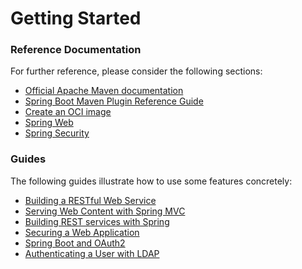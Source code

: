 # Getting Started

### Reference Documentation
For further reference, please consider the following sections:

* [Official Apache Maven documentation](https://maven.apache.org/guides/index.html)
* [Spring Boot Maven Plugin Reference Guide](https://docs.spring.io/spring-boot/docs/3.2.4-SNAPSHOT/maven-plugin/reference/html/)
* [Create an OCI image](https://docs.spring.io/spring-boot/docs/3.2.4-SNAPSHOT/maven-plugin/reference/html/#build-image)
* [Spring Web](https://docs.spring.io/spring-boot/docs/3.2.4-SNAPSHOT/reference/htmlsingle/index.html#web)
* [Spring Security](https://docs.spring.io/spring-boot/docs/3.2.4-SNAPSHOT/reference/htmlsingle/index.html#web.security)

### Guides
The following guides illustrate how to use some features concretely:

* [Building a RESTful Web Service](https://spring.io/guides/gs/rest-service/)
* [Serving Web Content with Spring MVC](https://spring.io/guides/gs/serving-web-content/)
* [Building REST services with Spring](https://spring.io/guides/tutorials/rest/)
* [Securing a Web Application](https://spring.io/guides/gs/securing-web/)
* [Spring Boot and OAuth2](https://spring.io/guides/tutorials/spring-boot-oauth2/)
* [Authenticating a User with LDAP](https://spring.io/guides/gs/authenticating-ldap/)

